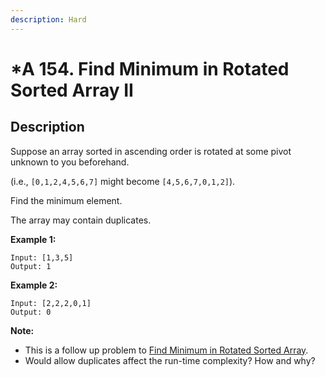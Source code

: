 ```yaml
---
description: Hard
---
```


# \*A 154. Find Minimum in Rotated Sorted Array II

## Description

Suppose an array sorted in ascending order is rotated at some pivot unknown to you beforehand.

\(i.e.,  `[0,1,2,4,5,6,7]` might become  `[4,5,6,7,0,1,2]`\).

Find the minimum element.

The array may contain duplicates.

**Example 1:**

```text
Input: [1,3,5]
Output: 1
```

**Example 2:**

```text
Input: [2,2,2,0,1]
Output: 0
```

**Note:**

* This is a follow up problem to [Find Minimum in Rotated Sorted Array](https://leetcode.com/problems/find-minimum-in-rotated-sorted-array/description/).
* Would allow duplicates affect the run-time complexity? How and why?

